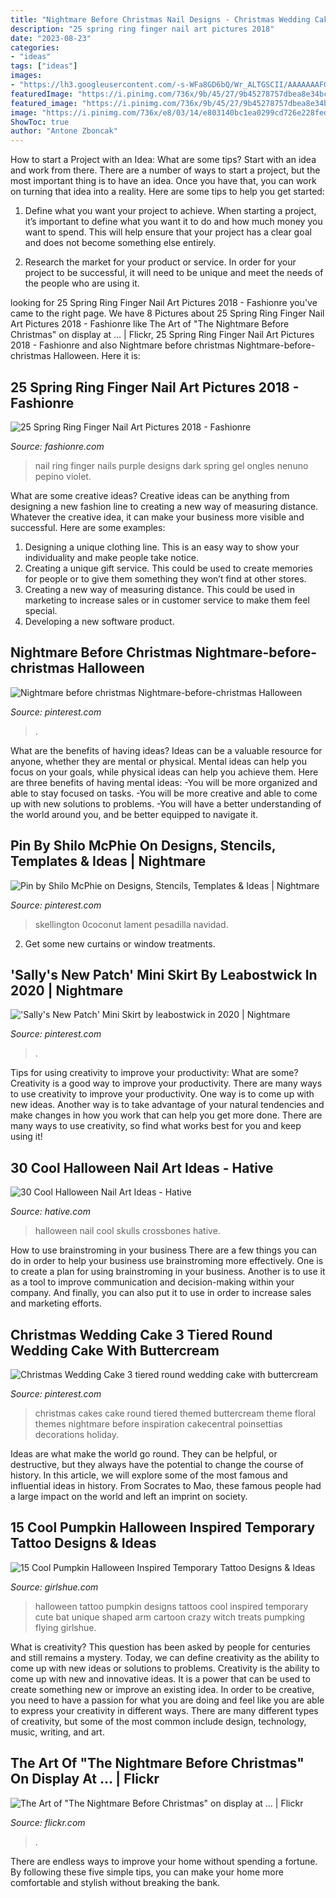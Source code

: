 ```yaml
---
title: "Nightmare Before Christmas Nail Designs - Christmas Wedding Cake 3 Tiered Round Wedding Cake With Buttercream"
description: "25 spring ring finger nail art pictures 2018"
date: "2023-08-23"
categories:
- "ideas"
tags: ["ideas"]
images:
- "https://lh3.googleusercontent.com/-s-WFa8GD6bQ/Wr_ALTGSCII/AAAAAAAFGLw/9nPTkDfD8l4Ulf2IOQO9aHt1I0Pzr6VdwCHMYCw/s0/19-Ring-Finger-Nail-Art-Designs-2017-2017113288.jpg"
featuredImage: "https://i.pinimg.com/736x/9b/45/27/9b45278757dbea8e34bc27a76849874f.jpg"
featured_image: "https://i.pinimg.com/736x/9b/45/27/9b45278757dbea8e34bc27a76849874f.jpg"
image: "https://i.pinimg.com/736x/e8/03/14/e803140bc1ea0299cd726e228fed17e9.jpg"
ShowToc: true
author: "Antone Zboncak"
---
```



How to start a Project with an Idea: What are some tips?
Start with an idea and work from there. There are a number of ways to start a project, but the most important thing is to have an idea. Once you have that, you can work on turning that idea into a reality. Here are some tips to help you get started:
1. Define what you want your project to achieve. When starting a project, it’s important to define what you want it to do and how much money you want to spend. This will help ensure that your project has a clear goal and does not become something else entirely.

2. Research the market for your product or service. In order for your project to be successful, it will need to be unique and meet the needs of the people who are using it.

	

		
looking for 25 Spring Ring Finger Nail Art Pictures 2018 - Fashionre you've came to the right page. We have 8 Pictures about 25 Spring Ring Finger Nail Art Pictures 2018 - Fashionre like The Art of &quot;The Nightmare Before Christmas&quot; on display at … | Flickr, 25 Spring Ring Finger Nail Art Pictures 2018 - Fashionre and also Nightmare before christmas Nightmare-before-christmas Halloween. Here it is:
		
    
## 25 Spring Ring Finger Nail Art Pictures 2018 - Fashionre

<img loading=lazy src="https://lh3.googleusercontent.com/-s-WFa8GD6bQ/Wr_ALTGSCII/AAAAAAAFGLw/9nPTkDfD8l4Ulf2IOQO9aHt1I0Pzr6VdwCHMYCw/s0/19-Ring-Finger-Nail-Art-Designs-2017-2017113288.jpg" onerror="this.onerror=null;this.src='https://tse3.mm.bing.net/th?id=OIP.-ge-t8hqmmsR_WtjL-KJ8wAAAA&amp;pid=15.1';" alt="25 Spring Ring Finger Nail Art Pictures 2018 - Fashionre">

_Source: fashionre.com_

>nail ring finger nails purple designs dark spring gel ongles nenuno pepino violet. 

	

What are some creative ideas?
Creative ideas can be anything from designing a new fashion line to creating a new way of measuring distance. Whatever the creative idea, it can make your business more visible and successful. Here are some examples:
1. Designing a unique clothing line. This is an easy way to show your individuality and make people take notice.
2. Creating a unique gift service. This could be used to create memories for people or to give them something they won’t find at other stores.
3. Creating a new way of measuring distance. This could be used in marketing to increase sales or in customer service to make them feel special.
4. Developing a new software product.

    
## Nightmare Before Christmas Nightmare-before-christmas Halloween

<img loading=lazy src="https://i.pinimg.com/736x/9b/45/27/9b45278757dbea8e34bc27a76849874f.jpg" onerror="this.onerror=null;this.src='https://tse2.mm.bing.net/th?id=OIP.dehp7NR4WZi9EObimG19AAHaHa&amp;pid=15.1';" alt="Nightmare before christmas Nightmare-before-christmas Halloween">

_Source: pinterest.com_

>. 

	

What are the benefits of having ideas?
Ideas can be a valuable resource for anyone, whether they are mental or physical. Mental ideas can help you focus on your goals, while physical ideas can help you achieve them. Here are three benefits of having mental ideas: 
-You will be more organized and able to stay focused on tasks. 
-You will be more creative and able to come up with new solutions to problems. 
-You will have a better understanding of the world around you, and be better equipped to navigate it.

    
## Pin By Shilo McPhie On Designs, Stencils, Templates &amp; Ideas | Nightmare

<img loading=lazy src="https://i.pinimg.com/736x/62/8f/c1/628fc1762609e0df2d3819a31d7ca2f2.jpg" onerror="this.onerror=null;this.src='https://tse2.mm.bing.net/th?id=OIP.i9Iq2iapltCgP27VCMmaggHaJo&amp;pid=15.1';" alt="Pin by Shilo McPhie on Designs, Stencils, Templates &amp; Ideas | Nightmare">

_Source: pinterest.com_

>skellington 0coconut lament pesadilla navidad. 

	

2. Get some new curtains or window treatments.

    
## &#039;Sally&#039;s New Patch&#039; Mini Skirt By Leabostwick In 2020 | Nightmare

<img loading=lazy src="https://i.pinimg.com/736x/e8/03/14/e803140bc1ea0299cd726e228fed17e9.jpg" onerror="this.onerror=null;this.src='https://tse4.mm.bing.net/th?id=OIP.3qX0CDcWC4ahnGpAbatl1QHaJ3&amp;pid=15.1';" alt="&#039;Sally&#039;s New Patch&#039; Mini Skirt by leabostwick in 2020 | Nightmare">

_Source: pinterest.com_

>. 

	

Tips for using creativity to improve your productivity: What are some?
Creativity is a good way to improve your productivity. There are many ways to use creativity to improve your productivity. One way is to come up with new ideas. Another way is to take advantage of your natural tendencies and make changes in how you work that can help you get more done. There are many ways to use creativity, so find what works best for you and keep using it!

    
## 30 Cool Halloween Nail Art Ideas - Hative

<img loading=lazy src="https://hative.com/wp-content/uploads/2014/10/halloween-nail-art-ideas/17-skulls-crossbones.jpg" onerror="this.onerror=null;this.src='https://tse3.mm.bing.net/th?id=OIP.LlF5UveEHhWXtweOhUSu5gHaKZ&amp;pid=15.1';" alt="30 Cool Halloween Nail Art Ideas - Hative">

_Source: hative.com_

>halloween nail cool skulls crossbones hative. 

	

How to use brainstroming in your business
There are a few things you can do in order to help your business use brainstroming more effectively. One is to create a plan for using brainstroming in your business. Another is to use it as a tool to improve communication and decision-making within your company. And finally, you can also put it to use in order to increase sales and marketing efforts.

    
## Christmas Wedding Cake 3 Tiered Round Wedding Cake With Buttercream

<img loading=lazy src="https://i.pinimg.com/originals/0f/e1/b4/0fe1b495c90e72148fffb7d28a660f87.jpg" onerror="this.onerror=null;this.src='https://tse3.mm.bing.net/th?id=OIP.7Or8Dc62S5lA6MOTjTKSKwHaJ4&amp;pid=15.1';" alt="Christmas Wedding Cake 3 tiered round wedding cake with buttercream">

_Source: pinterest.com_

>christmas cakes cake round tiered themed buttercream theme floral themes nightmare before inspiration cakecentral poinsettias decorations holiday. 

	

Ideas are what make the world go round. They can be helpful, or destructive, but they always have the potential to change the course of history. In this article, we will explore some of the most famous and influential ideas in history. From Socrates to Mao, these famous people had a large impact on the world and left an imprint on society.

    
## 15 Cool Pumpkin Halloween Inspired Temporary Tattoo Designs &amp; Ideas

<img loading=lazy src="http://www.girlshue.com/wp-content/uploads/2014/08/15-Cool-Pumpkin-Halloween-Inspired-Temporary-Tattoo-Designs-Ideas-2014-4.jpg" onerror="this.onerror=null;this.src='https://tse2.mm.bing.net/th?id=OIP.TE0bnAm7JulSjCmh2dwb5AHaJ2&amp;pid=15.1';" alt="15 Cool Pumpkin Halloween Inspired Temporary Tattoo Designs &amp; Ideas">

_Source: girlshue.com_

>halloween tattoo pumpkin designs tattoos cool inspired temporary cute bat unique shaped arm cartoon crazy witch treats pumpking flying girlshue. 

	

What is creativity? This question has been asked by people for centuries and still remains a mystery. Today, we can define creativity as the ability to come up with new ideas or solutions to problems.
Creativity is the ability to come up with new and innovative ideas. It is a power that can be used to create something new or improve an existing idea. In order to be creative, you need to have a passion for what you are doing and feel like you are able to express your creativity in different ways. There are many different types of creativity, but some of the most common include design, technology, music, writing, and art.

    
## The Art Of &quot;The Nightmare Before Christmas&quot; On Display At … | Flickr

<img loading=lazy src="https://live.staticflickr.com/6232/6298507133_f1762651a4_b.jpg" onerror="this.onerror=null;this.src='https://tse3.mm.bing.net/th?id=OIP.P9_icbQ5-86rlKtLXuQWuwHaE8&amp;pid=15.1';" alt="The Art of &quot;The Nightmare Before Christmas&quot; on display at … | Flickr">

_Source: flickr.com_

>. 

	

There are endless ways to improve your home without spending a fortune. By following these five simple tips, you can make your home more comfortable and stylish without breaking the bank.

